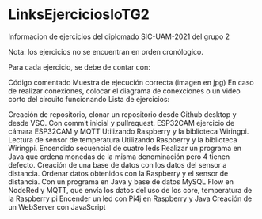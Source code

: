# LinksEjerciciosIoTG2
Informacion de ejercicios del diplomado SIC-UAM-2021 del grupo 2

Nota: los ejercicios no se encuentran en orden cronólogico.

Para cada ejercicio, se debe de contar con:

Código comentado
Muestra de ejecución correcta (imagen en jpg)
En caso de realizar conexiones, colocar el diagrama de conexciones o un video corto del circuito funcionando
Lista de ejercicios:

Creación de repositorio, clonar un repositorio desde Github desktop y desde VSC. Con commit inicial y pullrequest.
ESP32CAM ejercicio de cámara
ESP32CAM y MQTT
Utilizando Raspberry y la biblioteca Wiringpi. Lectura de sensor de temperatura
Utilizando Raspberry y la biblioteca Wiringpi. Encendido secuencial de cuatro leds
Realizar un programa en Java que ordena monedas de la misma denominación pero 4 tienen defecto.
Creación de una base de datos con los datos del sensor a distancia.
Ordenar datos obtenidos con la Raspberry y el sensor de distancia. Con un programa en Java y base de datos MySQL
Flow en NodeRed y MQTT, que envía los datos del uso de los core, temperatura de la Raspberry pi
Encender un led con Pi4j en Raspberry y Java
Creación de un WebServer con JavaScript
